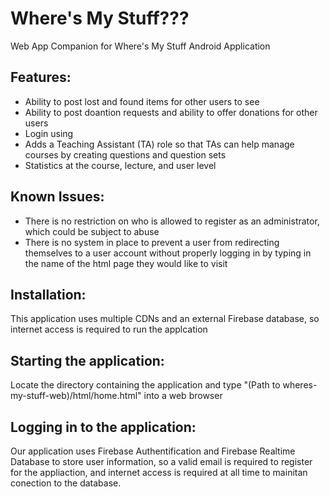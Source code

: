 # Where's My Stuff???
Web App Companion for Where's My Stuff Android Application

Features:
------
- Ability to post lost and found items for other users to see
- Ability to post doantion requests and ability to offer donations for other users
- Login using 
- Adds a Teaching Assistant (TA) role so that TAs can help manage courses by creating questions and question sets
- Statistics at the course, lecture, and user level

Known Issues:
-------
- There is no restriction on who is allowed to register as an administrator, which could be subject to abuse
- There is no system in place to prevent a user from redirecting themselves to a user account without properly logging in by typing in the name of the html page they would like to visit

Installation:
-------
This application uses multiple CDNs and an external Firebase database, so internet access is required to run the applcation

Starting the application:
-------
Locate the directory containing the application and type "(Path to wheres-my-stuff-web)/html/home.html" into a web browser


Logging in to the application:
-------
Our application uses Firebase Authentification and Firebase Realtime Database to store user information, so a valid email is required to register for the appliaction, and internet access is required at all time to mainitan conection to the database.

